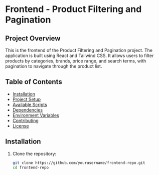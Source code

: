 # Frontend - Product Filtering and Pagination

## Project Overview

This is the frontend of the Product Filtering and Pagination project. The application is built using React and Tailwind CSS. It allows users to filter products by categories, brands, price range, and search terms, with pagination to navigate through the product list.

## Table of Contents

- [Installation](#installation)
- [Project Setup](#project-setup)
- [Available Scripts](#available-scripts)
- [Dependencies](#dependencies)
- [Environment Variables](#environment-variables)
- [Contributing](#contributing)
- [License](#license)

## Installation

1. Clone the repository:

   ```bash
   git clone https://github.com/yourusername/frontend-repo.git
   cd frontend-repo
